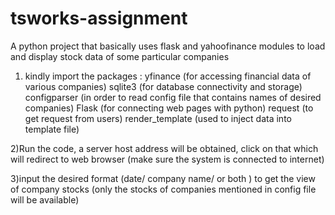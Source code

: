 # tsworks-assignment
A python project that basically uses flask and yahoofinance modules to load and display stock data of some particular companies

1) kindly import the packages : 
  yfinance (for accessing financial data of various companies)
  sqlite3 (for database connectivity and storage)
  configparser (in order to read config file that contains names of desired companies)
  Flask (for connecting web pages with python)
  request (to get request from users) 
  render_template (used to inject data into template file)
  
  
2)Run the code, a server host address will be obtained, click on that which will redirect to web browser (make sure the system is connected to internet)

3)input the desired format (date/ company name/ or both ) to get the view of company stocks (only the stocks of companies mentioned in config file will be available) 

